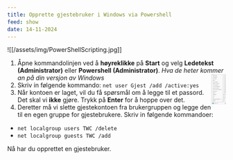 ```yaml
---
title: Opprette gjestebruker i Windows via Powershell
feed: show
date: 14-11-2024
---
```

![[/assets/img/PowerShellScripting.jpg]]
1. Åpne kommandolinjen ved å **høyreklikke** på **Start** og velg **Ledetekst (Administrator)** eller **Powershell (Administrator)**. _Hva de heter kommer an på din versjon av Windows_ <img src="/assets/img/rightclickstartmenu.png" style="float:right;height:5em">
2. Skriv in følgende kommando: `net user Gjest /add /active:yes`
3. Når kontoen er laget, vil du få spørsmål om å legge til et passord. Det skal vi **ikke** gjøre. Trykk på **Enter** for å hoppe over det.
4. Deretter må vi slette gjestekontoen fra brukergruppen og legge den til en egen gruppe for gjestebrukere. Skriv in følgende kommandoer:

- `net localgroup users TWC /delete`
- `net localgroup guests TWC /add`

Nå har du opprettet en gjestebruker.